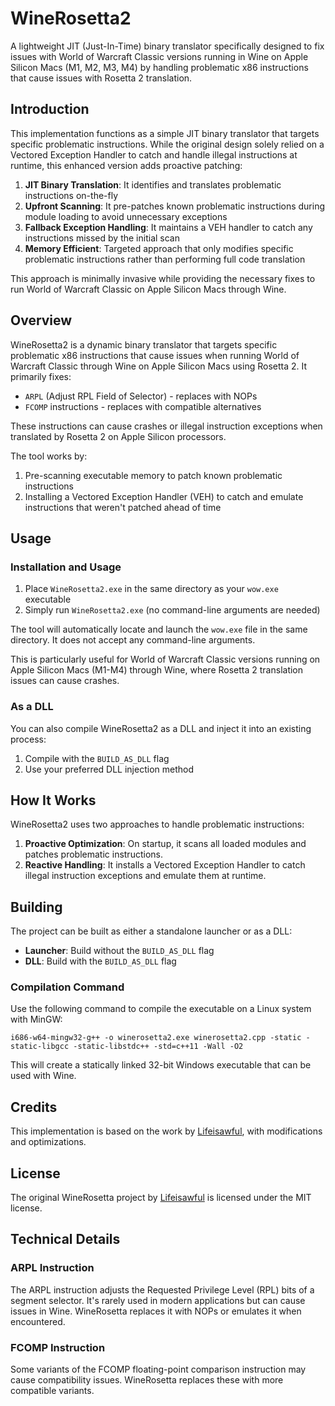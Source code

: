 # WineRosetta2

A lightweight JIT (Just-In-Time) binary translator specifically designed to fix issues with World of Warcraft Classic versions running in Wine on Apple Silicon Macs (M1, M2, M3, M4) by handling problematic x86 instructions that cause issues with Rosetta 2 translation.

## Introduction

This implementation functions as a simple JIT binary translator that targets specific problematic instructions. While the original design solely relied on a Vectored Exception Handler to catch and handle illegal instructions at runtime, this enhanced version adds proactive patching:

1. **JIT Binary Translation**: It identifies and translates problematic instructions on-the-fly
2. **Upfront Scanning**: It pre-patches known problematic instructions during module loading to avoid unnecessary exceptions
3. **Fallback Exception Handling**: It maintains a VEH handler to catch any instructions missed by the initial scan
4. **Memory Efficient**: Targeted approach that only modifies specific problematic instructions rather than performing full code translation

This approach is minimally invasive while providing the necessary fixes to run World of Warcraft Classic on Apple Silicon Macs through Wine.

## Overview

WineRosetta2 is a dynamic binary translator that targets specific problematic x86 instructions that cause issues when running World of Warcraft Classic through Wine on Apple Silicon Macs using Rosetta 2. It primarily fixes:

- `ARPL` (Adjust RPL Field of Selector) - replaces with NOPs
- `FCOMP` instructions - replaces with compatible alternatives

These instructions can cause crashes or illegal instruction exceptions when translated by Rosetta 2 on Apple Silicon processors.

The tool works by:
1. Pre-scanning executable memory to patch known problematic instructions
2. Installing a Vectored Exception Handler (VEH) to catch and emulate instructions that weren't patched ahead of time

## Usage

### Installation and Usage

1. Place `WineRosetta2.exe` in the same directory as your `wow.exe` executable
2. Simply run `WineRosetta2.exe` (no command-line arguments are needed)

The tool will automatically locate and launch the `wow.exe` file in the same directory. It does not accept any command-line arguments.

This is particularly useful for World of Warcraft Classic versions running on Apple Silicon Macs (M1-M4) through Wine, where Rosetta 2 translation issues can cause crashes.

### As a DLL

You can also compile WineRosetta2 as a DLL and inject it into an existing process:

1. Compile with the `BUILD_AS_DLL` flag
2. Use your preferred DLL injection method

## How It Works

WineRosetta2 uses two approaches to handle problematic instructions:

1. **Proactive Optimization**: On startup, it scans all loaded modules and patches problematic instructions.
2. **Reactive Handling**: It installs a Vectored Exception Handler to catch illegal instruction exceptions and emulate them at runtime.

## Building

The project can be built as either a standalone launcher or as a DLL:

- **Launcher**: Build without the `BUILD_AS_DLL` flag
- **DLL**: Build with the `BUILD_AS_DLL` flag

### Compilation Command

Use the following command to compile the executable on a Linux system with MinGW:

```
i686-w64-mingw32-g++ -o winerosetta2.exe winerosetta2.cpp -static -static-libgcc -static-libstdc++ -std=c++11 -Wall -O2
```

This will create a statically linked 32-bit Windows executable that can be used with Wine.

## Credits

This implementation is based on the work by [Lifeisawful](https://github.com/Lifeisawful/winerosetta), with modifications and optimizations.

## License

The original WineRosetta project by [Lifeisawful](https://github.com/Lifeisawful/winerosetta) is licensed under the MIT license.

## Technical Details

### ARPL Instruction

The ARPL instruction adjusts the Requested Privilege Level (RPL) bits of a segment selector. It's rarely used in modern applications but can cause issues in Wine. WineRosetta replaces it with NOPs or emulates it when encountered.

### FCOMP Instruction

Some variants of the FCOMP floating-point comparison instruction may cause compatibility issues. WineRosetta replaces these with more compatible variants.
